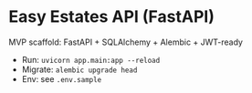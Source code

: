# Easy Estates API (FastAPI)

MVP scaffold: FastAPI + SQLAlchemy + Alembic + JWT-ready

- Run: `uvicorn app.main:app --reload`
- Migrate: `alembic upgrade head`
- Env: see `.env.sample`
